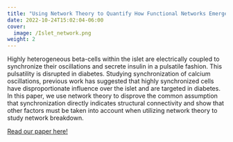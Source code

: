 ```yaml
---
title: "Using Network Theory to Quantify How Functional Networks Emerge From Islet Dynamics"
date: 2022-10-24T15:02:04-06:00
cover:
  image: /Islet_network.png
weight: 2
---
```

Highly heterogeneous beta-cells within the islet are electrically coupled to synchronize their oscillations and secrete insulin in a pulsatile fashion. This pulsatility is disrupted in diabetes. Studying synchronization of calcium oscillations, previous work has suggested that highly synchronized cells have disproportionate influence over the islet and are targeted in diabetes. In this paper, we use network theory to disprove the common assumption that synchronization directly indicates structural connectivity and show that other factors must be taken into account when utilizing network theory to study network breakdown.

[Read our paper here!](/Papers/BriggsElife2023.pdf)
